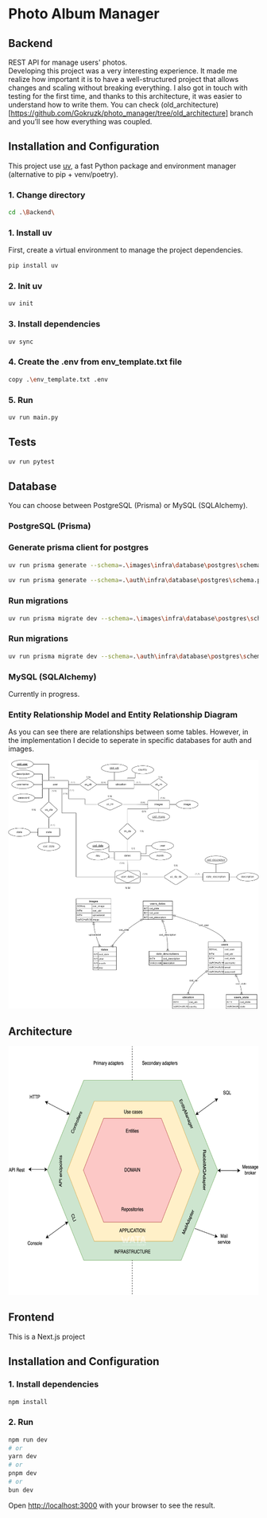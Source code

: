 # Photo Album Manager

## Backend

REST API for manage users' photos.   
Developing this project was a very interesting experience. It made me realize how important it is to have a well-structured project that allows changes and scaling without breaking everything. I also got in touch with testing for the first time, and thanks to this architecture, it was easier to understand how to write them.
You can check (old_architecture)[https://github.com/Gokruzk/photo_manager/tree/old_architecture] branch and you’ll see how everything was coupled.

## Installation and Configuration

This project use [uv](https://docs.astral.sh/uv), a fast Python package and environment manager (alternative to pip + venv/poetry).

### 1. Change directory

```bash
cd .\Backend\
```

### 1. Install uv

First, create a virtual environment to manage the project dependencies.

```bash
pip install uv
```

### 2. Init uv

```bash
uv init
```

### 3. Install dependencies

```bash
uv sync
```

### 4. Create the .env from env_template.txt file

```bash
copy .\env_template.txt .env
```

### 5. Run

```bash
uv run main.py
```

## Tests
```bash
uv run pytest
```

## Database

You can choose between PostgreSQL (Prisma) or MySQL (SQLAlchemy).

### PostgreSQL (Prisma)

### Generate prisma client for postgres
```bash
uv run prisma generate --schema=.\images\infra\database\postgres\schema.prisma
```
```bash
uv run prisma generate --schema=.\auth\infra\database\postgres\schema.prisma
```
### Run migrations
```bash
uv run prisma migrate dev --schema=.\images\infra\database\postgres\schema.prisma
```
### Run migrations
```bash
uv run prisma migrate dev --schema=.\auth\infra\database\postgres\schema.prisma
```

### MySQL (SQLAlchemy)
Currently in progress.

### Entity Relationship Model and Entity Relationship Diagram
As you can see there are relationships between some tables. However, in the implementation I decide to seperate in specific databases for auth and images.

<img src="https://github.com/Gokruzk/photo_manager/blob/main/Backend/db_diagram.png" height=500 width=700 alt="database model">

## Architecture

<img src="https://github.com/Gokruzk/photo_manager/blob/main/Backend/hexagonal_architecture.png" height=500 width=700 alt="hexagonal architecture">

## Frontend

This is a Next.js project

## Installation and Configuration

### 1. Install dependencies

```bash
npm install
```

### 2. Run

```bash
npm run dev
# or
yarn dev
# or
pnpm dev
# or
bun dev
```

Open [http://localhost:3000](http://localhost:3000) with your browser to see the result.

